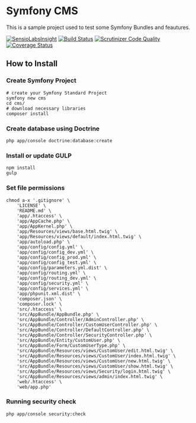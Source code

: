 Symfony CMS
===========
This is a sample project used to test some Symfony Bundles and feautures.

[![SensioLabsInsight](https://insight.sensiolabs.com/projects/8dac3c69-ddc1-4552-a07b-d1aa46fc5bd2/small.png)](https://insight.sensiolabs.com/projects/8dac3c69-ddc1-4552-a07b-d1aa46fc5bd2) 
[![Build Status](https://travis-ci.org/diegonobre/symfony-cms.svg?branch=master)](https://travis-ci.org/diegonobre/symfony-cms) 
[![Scrutinizer Code Quality](https://scrutinizer-ci.com/g/diegonobre/symfony-cms/badges/quality-score.png?b=master)](https://scrutinizer-ci.com/g/diegonobre/symfony-cms/?branch=master)
[![Coverage Status](https://coveralls.io/repos/diegonobre/symfony-cms/badge.svg?branch=master&service=github)](https://coveralls.io/github/diegonobre/symfony-cms?branch=master)

## How to Install

### Create Symfony Project
```shell
# create your Symfony Standard Project
symfony new cms
cd cms/
# download necessary libraries
composer install
```

### Create database using Doctrine
```shell
php app/console doctrine:database:create
```

### Install or update GULP
```shell
npm install
gulp
```
### Set file permissions
```shell
chmod a-x '.gitignore' \
    'LICENSE' \
    'README.md' \
    'app/.htaccess' \
    'app/AppCache.php' \
    'app/AppKernel.php' \
    'app/Resources/views/base.html.twig' \
    'app/Resources/views/default/index.html.twig' \
    'app/autoload.php' \
    'app/config/config.yml' \
    'app/config/config_dev.yml' \
    'app/config/config_prod.yml' \
    'app/config/config_test.yml' \
    'app/config/parameters.yml.dist' \
    'app/config/routing.yml' \
    'app/config/routing_dev.yml' \
    'app/config/security.yml' \
    'app/config/services.yml' \
    'app/phpunit.xml.dist' \
    'composer.json' \
    'composer.lock' \
    'src/.htaccess' \
    'src/AppBundle/AppBundle.php' \
    'src/AppBundle/Controller/AdminController.php' \
    'src/AppBundle/Controller/CustomUserController.php' \
    'src/AppBundle/Controller/DefaultController.php' \
    'src/AppBundle/Controller/SecurityController.php' \
    'src/AppBundle/Entity/CustomUser.php' \
    'src/AppBundle/Form/CustomUserType.php' \
    'src/AppBundle/Resources/views/CustomUser/edit.html.twig' \
    'src/AppBundle/Resources/views/CustomUser/index.html.twig' \
    'src/AppBundle/Resources/views/CustomUser/new.html.twig' \
    'src/AppBundle/Resources/views/CustomUser/show.html.twig' \
    'src/AppBundle/Resources/views/Security/login.html.twig' \
    'src/AppBundle/Resources/views/admin/index.html.twig' \
    'web/.htaccess' \
    'web/app.php'
  ```

### Running security check
```shell
php app/console security:check
```

